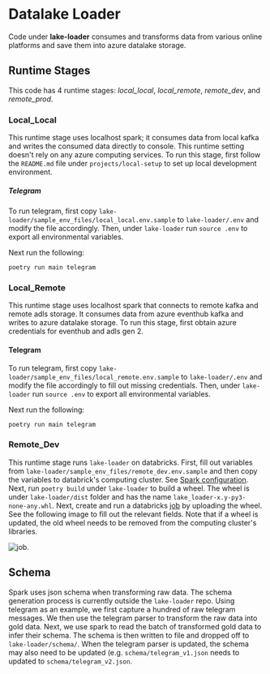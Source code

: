 # Datalake Loader

Code under **lake-loader** consumes and transforms data from various online platforms and save them into azure datalake
storage. 


## Runtime Stages
This code has 4 runtime stages: *local_local*, *local_remote*, *remote_dev*, and *remote_prod*.

### Local_Local

This runtime stage uses localhost spark; it consumes data from local kafka and writes the consumed data directly to
console. This runtime setting doesn't rely on any azure computing services. To run this stage, first follow
the `README.md` file under `projects/local-setup` to set up local development environment.

##### Telegram

To run telegram, first copy `lake-loader/sample_env_files/local_local.env.sample` to `lake-loader/.env` and modify the
file accordingly. Then, under `lake-loader` run `source .env` to export all environmental variables.

Next run the following:

```
poetry run main telegram
```

### Local_Remote

This runtime stage uses localhost spark that connects to remote kafka and remote adls storage. It consumes data from
azure eventhub kafka and writes to azure datalake storage. To run this stage, first obtain azure credentials for
eventhub and adls gen 2.

#### Telegram

To run telegram, first copy `lake-loader/sample_env_files/local_remote.env.sample` to `lake-loader/.env` and modify the
file accordingly to fill out missing credentials. Then, under `lake-loader` run `source .env` to export all
environmental variables.

Next run the following:

```
poetry run main telegram
```

### Remote_Dev

This runtime stage runs `lake-loader` on databricks. First, fill out variables
from `lake-loader/sample_env_files/remote_dev.env.sample` and then copy the variables to databrick's computing cluster.
See [Spark configuration](https://learn.microsoft.com/en-us/azure/databricks/clusters/configure). Next,
run `poetry build` under `lake-loader` to build a wheel. The wheel is under `lake-loader/dist` folder and has the
name `lake_loader-x.y-py3-none-any.whl`. Next, create and run a
databricks [job](https://docs.databricks.com/workflows/jobs/jobs.html) by uploading the wheel. See the following image to fill out the relevant fields. Note that if a wheel is updated, the old wheel needs to be removed from the computing cluster's libraries.

![job](job_creation.png "job creation").

## Schema
Spark uses json schema when transforming raw data. The schema generation process is currently outside the `lake-loader` repo. Using telegram as an example, we first capture a hundred of raw telegram messages. We then use the telegram parser to transform the raw data into gold data. Next, we use spark to read the batch of transformed gold data to infer their schema. The schema is then written to file and dropped off to `lake-loader/schema/`. When the telegram parser is updated, the schema may also need to be updated (e.g. `schema/telegram_v1.json` needs to updated to `schema/telegram_v2.json`.